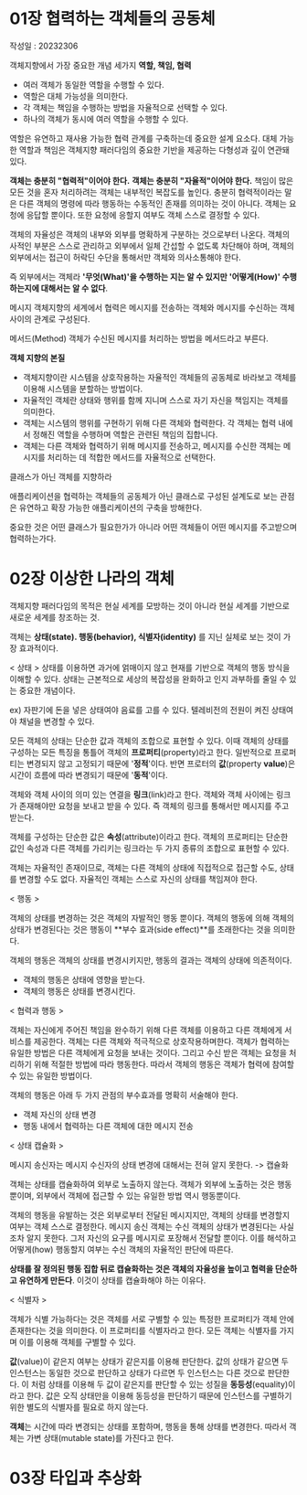 # 01장 협력하는 객체들의 공동체

작성일 : 20232306

객체지향에서 가장 중요한 개념 세가지 **역할, 책임, 협력** 

- 여러 객체가 동일한 역할을 수행할 수 있다.
- 역할은 대체 가능성을 의미한다.
- 각 객체는 책임을 수행하는 방법을 자율적으로 선택할 수 있다.
- 하나의 객체가 동시에 여러 역할을 수행할 수 있다. 

역할은 유연하고 재사용 가능한 협력 관계를 구축하는데 중요한 설계 요소다. 
대체 가능한 역할과 책임은 객체지향 패러다임의 중요한 기반을 제공하는 다형성과 깊이 연관돼 있다. 

**객체는 충분히 "협력적"이어야 한다.**
**객체는 충분히 "자율적"이어야 한다.**
책임이 많은 모든 것을 혼자 처리하려는 객체는 내부적인 복잡도를 높인다. 
충분히 협력적이라는 말은 다른 객체의 명령에 따라 행동하는 수동적인 존재를 의미하는 것이 아니다. 객체는 요청에 응답할 뿐이다. 또한 요청에 응할지 여부도 객체 스스로 결정할 수 있다. 

객체의 자율성은 객체의 내부와 외부를 명확하게 구분하는 것으로부터 나온다. 
객체의 사적인 부분은 스스로 관리하고 외부에서 일체 간섭할 수 없도록 차단해야 하며, 객체의 외부에서는 접근이 허락딘 수단을 통해서만 객체와 의사소통해야 한다. 

즉 외부에서는 객체라 **'무엇(What)'을 수행하는 지는 알 수 있지만 '어떻게(How)' 수행하는지에 대해서는 알 수 없다**. 


메시지 
객체지향의 세계에서 협력은 메시지를 전송하는 객체와 메시지를 수신하는 객체 사이의 관계로 구성된다. 

메서드(Method)
객체가 수신된 메시지를 처리하는 방법을 메서드라고 부른다. 

**객체 지향의 본질** 

- 객체지향이란 시스템을 상호작용하는 자율적인 객체들의 공동체로 바라보고 객체를 이용해 시스템을 분할하는 방법이다. 
- 자율적인 객체란 상태와 행위를 함께 지니며 스스로 자기 자신을 책임지는 객체를 의미한다.
- 객체는 시스템의 행위를 구현하기 위해 다른 객체와 협력한다. 각 객체는 협력 내에서 정해진 역할을 수행하며 역할은 관련된 책임의 집합니다. 
- 객체는 다른 객체와 협력하기 위해 메시지를 전송하고, 메시지를 수신한 객체는 메시지를 처리하는 데 적합한 메서드를 자율적으로 선택한다. 


클래스가 아닌 객체를 지향하라 

애플리케이션을 협력하는 객체들의 공동체가 아닌 클래스로 구성된 설계도로 보는 관점은 유연하고 확장 가능한 애플리케이션의 구축을 방해한다. 

중요한 것은 어떤 클래스가 필요한가가 아니라 어떤 객체들이 어떤 메시지를 주고받으며 협력하는가다. 

# 02장 이상한 나라의 객체

객체지향 패러다임의 목적은 현실 세계를 모방하는 것이 아니라 현실 세계를 기반으로 새로운 세계를 창조하는 것. 

객체는 **상태(state). 행동(behavior), 식별자(identity)** 를 지닌 실체로 보는 것이 가장 효과적이다. 

< 상태 > 
상태를 이용하면 과거에 얽매이지 않고 현재를 기반으로 객체의 행동 방식을 이해할 수 있다. 상태는  근본적으로 세상의 복잡성을 완화하고 인지 과부하를 줄일 수 있는 중요한 개념이다. 

ex) 자판기에 돈을 넣은 상태여야 음료를 고를 수 있다. 
     텔레비전의 전원이 켜진 상태여야 채널을 변경할 수 있다. 

모든 객체의 상태는 단순한 값과 객체의 조합으로 표현할 수 있다. 이때 객체의 상태를 구성하는 모든 특징을 통틀어 객체의 **프로퍼티**(property)라고 한다. 일반적으로 프로퍼티는 변경되지 않고 고정되기 때문에 '**정적**'이다. 반면 프로터의 **값**(property **value**)은 시간이 흐름에 따라 변경되기 때문에 '**동적**'이다. 

객체와 객체 사이의 의미 있는 연결을 **링크**(link)라고 한다. 객체와 객체 사이에는 링크가 존재해야만 요청을 보내고 받을 수 있다. 즉 객체의 링크를 통해서만 메시지를 주고 받는다. 

객체를 구성하는 단순한 값은 **속성**(attribute)이라고 한다. 객체의 프로퍼티는 단순한 값인 속성과 다른 객체를 가리키는 링크라는 두 가지 종류의 조합으로 표현할 수 있다. 

객체는 자율적인 존재이므로, 객체는 다른 객체의 상태에 직접적으로 접근할 수도, 상태를 변경할 수도 없다. 자율적인 객체는 스스로 자신의 상태를 책임져야 한다. 

< 행동 >

객체의 상태를 변경하는 것은 객체의 자발적인 행동 뿐이다. 객체의 행동에 의해 객체의 상태가 변경된다는 것은 행동이 **부수 효과(side effect)**를 초래한다는 것을 의미한다. 

객체의 행동은 객체의 상태를 변경시키지만, 행동의 결과는 객체의 상태에 의존적이다. 

- 객체의 행동은 상태에 영향을 받는다.
- 객체의 행동은 상태를 변경시킨다.

< 협력과 행동 >

객체는 자신에게 주어진 책임을 완수하기 위해 다른 객체를 이용하고 다른 객체에게 서비스를 제공한다. 객체는 다른 객체와 적극적으로 상호작용하며한다. 객체가 협력하는 유일한 방법은 다른 객체에게 요청을 보내는 것이다. 그리고 수신 받은 객체는 요청을 처리하기 위해 적절한 방법에 따라 행동한다. 따라서 객체의 행동은 객체가 협력에 참여할 수 있는 유일한 방법이다. 

객체의 행동은 아래 두 가지 관점의 부수효과를 명확히 서술해야 한다. 
- 객체 자신의 상태 변경
- 행동 내에서 협력하는 다른 객체에 대한 메시지 전송

< 상태 캡슐화 >

메시지 송신자는 메시지 수신자의 상태 변경에 대해서는 전혀 알지 못한다. -> 캡슐화 

객체는 상태를 캡슐화하여 외부로 노출하지 않는다. 객체가 외부에 노출하는 것은 행동뿐이며, 외부에서 객체에 접근할 수 있는 유일한 방법 역시 행동뿐이다. 

객체의 행동을 유발하는 것은 외부로부터 전달된 메시지지만, 객체의 상태를 변경할지 여부는 객체 스스로 결정한다. 메시지 송신 객체는 수신 객체의 상태가 변경된다는 사실 조차 알지 못한다. 그저 자신의 요구를 메시지로 포장해서 전달할 뿐이다. 이를 해석하고 어떻게(how) 행동할지 여부는 수신 객체의 자율적인 판단에 따른다. 

**상태를 잘 정의된 행동 집합 뒤로 캡슐화하는 것은 객체의 자율성을 높이고 협력을 단순하고 유연하게 만든다**. 이것이 상태를 캡슐화해야 하는 이유다. 

< 식별자 > 

객체가 식별 가능하다는 것은 객체를 서로 구별할 수 있는 특정한 프로퍼티가 객체 안에 존재한다는 것을 의미한다. 이 프로퍼티를 식별자라고 한다. 모든 객체는 식별자를 가지며 이를 이용해 객체를 구별할 수 있다. 

**값**(value)이 같은지 여부는 상태가 같은지를 이용해 판단한다. 값의 상태가 같으면 두 인스턴스는 동일한 것으로 판단하고 상태가 다르면 두 인스턴스는 다른 것으로 판단한다. 이 처럼 상태를 이용해 두 값이 같은지를 판단할 수 있는 성질을 **동등성**(equality)이라고 한다. 값은 오직 상태만을 이용해 동등성을 판단하기 때문에 인스턴스를 구별하기 위한 별도의 식별자를 필요로 하지 않는다. 

**객체**는 시간에 따라 변경되는 상태를 포함하며, 행동을 통해 상태를 변경한다. 따라서 객체는 가변 상태(mutable state)를 가진다고 한다. 

# 03장 타입과 추상화